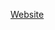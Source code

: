 <a href="https://sites.google.com/ds.study.iitm.ac.in/rishavbairagya-22f3000947/activities/activity-2-world-statistics?authuser=0">Website</a>